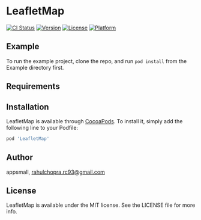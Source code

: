 # LeafletMap

[![CI Status](https://img.shields.io/travis/appsmall/LeafletMap.svg?style=flat)](https://travis-ci.org/appsmall/LeafletMap)
[![Version](https://img.shields.io/cocoapods/v/LeafletMap.svg?style=flat)](https://cocoapods.org/pods/LeafletMap)
[![License](https://img.shields.io/cocoapods/l/LeafletMap.svg?style=flat)](https://cocoapods.org/pods/LeafletMap)
[![Platform](https://img.shields.io/cocoapods/p/LeafletMap.svg?style=flat)](https://cocoapods.org/pods/LeafletMap)

## Example

To run the example project, clone the repo, and run `pod install` from the Example directory first.

## Requirements

## Installation

LeafletMap is available through [CocoaPods](https://cocoapods.org). To install
it, simply add the following line to your Podfile:

```ruby
pod 'LeafletMap'
```

## Author

appsmall, rahulchopra.rc93@gmail.com

## License

LeafletMap is available under the MIT license. See the LICENSE file for more info.
